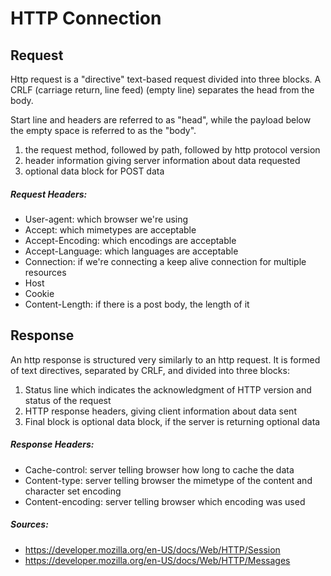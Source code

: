 # HTTP Connection 

## Request

Http request is a "directive" text-based request divided into three blocks. A CRLF (carriage return, line feed) (empty line) separates the head from the body.

Start line and headers are referred to as "head", while the payload below the empty space is referred to as the "body".

1. the request method, followed by path, followed by http protocol version
2. header information giving server information about data requested
3. optional data block for POST data

##### Request Headers:

* User-agent: which browser we're using
* Accept: which mimetypes are acceptable
* Accept-Encoding: which encodings are acceptable
* Accept-Language: which languages are acceptable
* Connection: if we're connecting a keep alive connection for multiple resources
* Host
* Cookie
* Content-Length: if there is a post body, the length of it

## Response

An http response is structured very similarly to an http request. It is formed of text directives, separated by CRLF, and divided into three blocks:

1. Status line which indicates the acknowledgment of HTTP version and status of the request
2. HTTP response headers, giving client information about data sent
3. Final block is optional data block, if the server is returning optional data

##### Response Headers:

* Cache-control: server telling browser how long to cache the data
* Content-type: server telling browser the mimetype of the content and character set encoding
* Content-encoding: server telling browser which encoding was used

##### Sources: 

* https://developer.mozilla.org/en-US/docs/Web/HTTP/Session
* https://developer.mozilla.org/en-US/docs/Web/HTTP/Messages